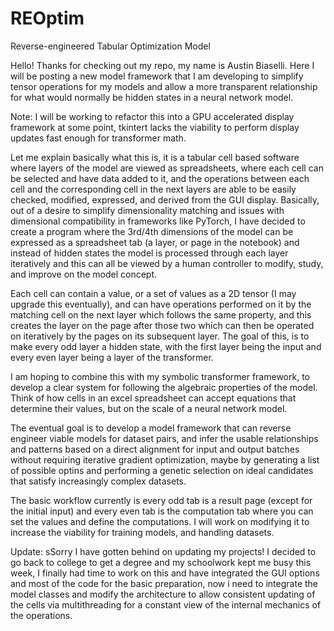 # REOptim
Reverse-engineered Tabular Optimization Model

Hello! Thanks for checking out my repo, my name is Austin Biaselli. Here I will be posting a new model framework that I am developing to simplify tensor operations for my models and allow a more transparent relationship for what would normally be hidden states in a neural network model.

Note: I will be working to refactor this into a GPU accelerated display framework at some point, tkintert lacks the viability to perform display updates fast enough for transformer math.

Let me explain basically what this is, it is a tabular cell based software where layers of the model are viewed as spreadsheets, where each cell can be selected and have data added to it, and the operations between each cell and the corresponding cell in the next layers are able to be easily checked, modified, expressed, and derived from the GUI display. Basically, out of a desire to simplify dimensionality matching and issues with dimensional compatibility in frameworks like PyTorch, I have decided to create a program where the 3rd/4th dimensions of the model can be expressed as a spreadsheet tab (a layer, or page in the notebook) and instead of hidden states the model is processed through each layer iteratively and this can all be viewed by a human controller to modify, study, and improve on the model concept.

Each cell can contain a value, or a set of values as a 2D tensor (I may upgrade this eventually), and can have operations performed on it by the matching cell on the next layer which follows the same property, and this creates the layer on the page after those two which can then be operated on iteratively by the pages on its subsequent layer. The goal of this, is to make every odd layer a hidden state, with the first layer being the input and every even layer being a layer of the transformer. 

I am hoping to combine this with my symbolic transformer framework, to develop a clear system for following the algebraic properties of the model. Think of how cells in an excel spreadsheet can accept equations that determine their values, but on the scale of a neural network model. 

The eventual goal is to develop a model framework that can reverse engineer viable models for dataset pairs, and infer the usable relationships and patterns based on a direct alignment for input and output batches without requiring iterative gradient optimization, maybe by generating a list of possible optins and performing a genetic selection on ideal candidates that satisfy increasingly complex datasets.

The basic workflow currently is every odd tab is a result page (except for the initial input) and every even tab is the computation tab where you can set the values and define the computations. I  will work on modifying it to increase the viability for training models, and handling datasets.

Update: sSorry I have gotten behind on updating my projects! I decided to go back to college to get a degree and my schoolwork kept me busy this week, I finally had time to work on this and have integrated the GUI options and most of the code for the basic preparation, now i need to integrate the model classes and modify the architecture to allow consistent updating of the cells via multithreading for a constant view of the internal mechanics of the operations. 
